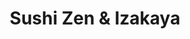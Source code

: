 ---
layout: place
title: Sushi Zen & Izakaya
permalink: /florida/sunny-isles-beach/sushi-zen-izakaya.html
stateAbbr: FL
stateName: Florida
cityName: Sunny Isles Beach
seo:
  type: restaurant
  links: http://www.sushizenizakaya.com/
place_id: ChIJqQ097eCs2YgRCI61kwalR4A
photos:
  - name: >-
      places/ChIJqQ097eCs2YgRCI61kwalR4A/photos/AeeoHcI4gwDeYfXkC23L2DSzDwRs82E5ZML890sliubt_cTojrPLlj6VuMsqOJhj5xTYCQsqoGODhK0eCZ-bEbkQ9vhGgsemb_mwSDZ0t_eenbyfQi64h1hiKH_0YbKPwQM5ReZhF_jj2UVlMSI_FZK9_VrzEWrcD4hPoSKvqB3nGZrLI8vYXVvbGs7YsVxhNL0LQdY89WYGXGzWYDusFHQLfKE_Sk6pLaah7OKtwocvBVH69bTYSv42o7tNGuYdeGO5yDxmZlxAfIcG4PJKfQZDG5FPbZ-pZ66IishnY7jthipiaqSe3_MnB2Ix_kXyTPGnOQMTutNsf1t2OM5hdW9pBaXq__Pi9WBMPq__qZS9XsM-HxQX1s1N_VsqN_iVWVDEuu3ZFxX_PJdh69WKsIwEkyoyMA7dCugaiDPhUfR6VVbt633x
    widthPx: 4032
    heightPx: 3024
    authorAttributions:
      - displayName: J C (61)
        uri: https://maps.google.com/maps/contrib/104412749952095870141
        photoUri: >-
          https://lh3.googleusercontent.com/a-/ALV-UjU9XohAZXEGA0DQrVyKCIgLJGG3eQw6OTrmTTcjv-EcWMUQ9bHW5A=s100-p-k-no-mo
    flagContentUri: >-
      https://www.google.com/local/imagery/report/?cb_client=maps_api_places.places_api&image_key=!1e10!2sCIHM0ogKEICAgICEr-iU9wE&hl=en-US
    googleMapsUri: >-
      https://www.google.com/maps/place//data=!3m4!1e2!3m2!1sCIHM0ogKEICAgICEr-iU9wE!2e10!4m2!3m1!1s0x88d9ace0ed3d0da9:0x8047a50693b58e08
  - name: >-
      places/ChIJqQ097eCs2YgRCI61kwalR4A/photos/AeeoHcL3Ru6AH-Xq4fCdv27brYGRlFUBBZOPIZ0f5Jqn8TkXVHGyPq7rrJmdj9Ew-0fxylRcQ6gu-IQASntSD3Cg8dVwpv7F8Xi7w24UvhXdn-itNnaBksi_H9Vgez4r1D2a8Jgb4H6vVJgPFdbZHKURL93twAQ1PhDcPBA9lAtP4iDyyo_TLKSh4m7hpv0Oj2Xd6t_mwY824AXL693PNZsHFv72QCDkHZUwb8rk84T0cSppp9l4aggKvUNGSfYJ9cBbRUqYPY94P_VZSrzV61yJUh1eBWzcXJKdRt6OjXYe6CA_Jw
    widthPx: 1125
    heightPx: 633
    authorAttributions:
      - displayName: Sushi Zen & Izakaya
        uri: https://maps.google.com/maps/contrib/116506255039633540017
        photoUri: >-
          https://lh3.googleusercontent.com/a-/ALV-UjWtr_RqfsEPapGM_C2kJNzIHLTdr1mJtYO8Go2MXUDHzNIth18=s100-p-k-no-mo
    flagContentUri: >-
      https://www.google.com/local/imagery/report/?cb_client=maps_api_places.places_api&image_key=!1e10!2sAF1QipOBRFzc9CsKDBZWDIWuMSRu9DwFj-q7aFzXpHu3&hl=en-US
    googleMapsUri: >-
      https://www.google.com/maps/place//data=!3m4!1e2!3m2!1sAF1QipOBRFzc9CsKDBZWDIWuMSRu9DwFj-q7aFzXpHu3!2e10!4m2!3m1!1s0x88d9ace0ed3d0da9:0x8047a50693b58e08
  - name: >-
      places/ChIJqQ097eCs2YgRCI61kwalR4A/photos/AeeoHcKVsA8_IlPeDfQGD2ffghtfFkvHqKIv0L7zDngPuoWM8yLK51eumTy5qrTtAez8IBGs--5YzOlhlI-tFURAgMQ8gygPmdp87xdWdorhzFR1H3cXk9Xdlf0e8N_V6NzCRYBMG5GBEzSQTQGjemNz2Dk5f2GWfJzGh9zHEbjEPJVesEpngA48V9OQQDoASYnxr1VzcEyhWS5eOYinir_EvdItDY9P0pQRoSmh6mHsjAQ1IS6y3p-TeYExhvf6qcTIWmP03zcBqqH1bx0YLU0B69qZ_dOME57WXv9oidg-Lo1YntmY7H66DFaQC1OSDiX1qyeksLlhlzsdFJOJNBYmZvJAa5kk6pNE_6ATjZxanleC7gcPxSU9LxDnUPGJCkpm0oM8CfT-6kyNBdJ8enJ_AFnw7TyZqK_1xLV00ukqi2N8TQ
    widthPx: 4800
    heightPx: 3600
    authorAttributions:
      - displayName: Anastasia Rosa
        uri: https://maps.google.com/maps/contrib/105893473564176051833
        photoUri: >-
          https://lh3.googleusercontent.com/a-/ALV-UjVfPTTRWfdPjE2T53cqHUt65XQVZc1yaN3gOz76oHZ1_E5x1mzF=s100-p-k-no-mo
    flagContentUri: >-
      https://www.google.com/local/imagery/report/?cb_client=maps_api_places.places_api&image_key=!1e10!2sCIHM0ogKEICAgMDQm8HxZg&hl=en-US
    googleMapsUri: >-
      https://www.google.com/maps/place//data=!3m4!1e2!3m2!1sCIHM0ogKEICAgMDQm8HxZg!2e10!4m2!3m1!1s0x88d9ace0ed3d0da9:0x8047a50693b58e08
  - name: >-
      places/ChIJqQ097eCs2YgRCI61kwalR4A/photos/AeeoHcKRz3Phld0ASbg_Q8_xetmw-CxHj4BUpkq_tkmH1POmCTqz4ZPdRlAjASTyF5WzRWDobHVC_kfnIiGx8QEmZO72LBWSnyHGZdqh5M5XY_PS9yibHXZTrkLo1ZkIX8B31RWWVFRXVIgob_cZmlYyes7R3hfjn32zPFc2QVh2Z71CeLtQhQHz5zWkkCtMZGQQg4U9fFtG2hTIVAM-22QR-v4QUGfWlDQ8yi2RkSGPICPCWxUXy7bUNFgsuwqPA_EEoCrDnKvwA-VqTuuTIsW1IBFltYZObGNoATntPdd5L6Mgm66kqDGsbvMmfIOT3q-UGLj-jK4zCjjl9be1dsa_hxEqC6GP5hZQcCTUNhGHzq2ZB5vc97ZrfQIFxHOsZnbzAkLtJXh03iRcQgEAfhfFcWCYST1WsPxyT0P0i-O2qooShw
    widthPx: 4032
    heightPx: 3024
    authorAttributions:
      - displayName: christian svensson
        uri: https://maps.google.com/maps/contrib/105078788736719548363
        photoUri: >-
          https://lh3.googleusercontent.com/a/ACg8ocLFIhnT84O4tbp6ZElyv-HIW1iYLsn0XVX-PgB3DztH340I4A=s100-p-k-no-mo
    flagContentUri: >-
      https://www.google.com/local/imagery/report/?cb_client=maps_api_places.places_api&image_key=!1e10!2sCIHM0ogKEICAgIC9vZDnXA&hl=en-US
    googleMapsUri: >-
      https://www.google.com/maps/place//data=!3m4!1e2!3m2!1sCIHM0ogKEICAgIC9vZDnXA!2e10!4m2!3m1!1s0x88d9ace0ed3d0da9:0x8047a50693b58e08
  - name: >-
      places/ChIJqQ097eCs2YgRCI61kwalR4A/photos/AeeoHcIoDz0DOKZsZ0U3yRQ6rtdhwbHCnt2cua297Y5mVsPqWSroeGw8MqzmLWwGNWzjGzs1moZiSmeg6QqwBrta6jagnx_PU-zh4pV694BHAPOyh9sK9pQWeOwPVbotpqaKbnUF-MswQxe64kHVNF8S9THGl62eZO3YAHr-eseVNyCNWSlzCe_QuXpg1MPWYrSpkpiKFYITB1TDQdpo_TFgeOvpnpo71hRjs9_ZuFnX01xZfm19W77LQdAHL1hxu3cM1tboZx16XcXTj9fhjir4ZfJP64xWBUzcF9eGUzYjUUV7HHDhCdwpG7y7BO698uAPuhoJf8_G1F2Q0_OMnPP4HRDtwuH2JEiDN056TB80lKuCckPpkP8Nc4ZPsvrkOYQMglxL2coZHoF_eD5f37alzUtzVWb_fgeACTeGr3EjXdwtdhM
    widthPx: 4032
    heightPx: 3024
    authorAttributions:
      - displayName: Victoria Pham
        uri: https://maps.google.com/maps/contrib/106214506096105181891
        photoUri: >-
          https://lh3.googleusercontent.com/a-/ALV-UjWqbPvh-aUb7w4bYRejLWWnO2WLW3r-g5OaB7M0leQk6CcM2am1=s100-p-k-no-mo
    flagContentUri: >-
      https://www.google.com/local/imagery/report/?cb_client=maps_api_places.places_api&image_key=!1e10!2sCIHM0ogKEICAgICzlvCK2wE&hl=en-US
    googleMapsUri: >-
      https://www.google.com/maps/place//data=!3m4!1e2!3m2!1sCIHM0ogKEICAgICzlvCK2wE!2e10!4m2!3m1!1s0x88d9ace0ed3d0da9:0x8047a50693b58e08
  - name: >-
      places/ChIJqQ097eCs2YgRCI61kwalR4A/photos/AeeoHcLydG8vfDma6cm_HLCxQDfnVro3ClXxRXXc-CFRo4X_vBVyaOwzSITjgnqkxpVgS-npCU1zMawuI6Bin-wDOsZoPeTVtc-wck0grLc-2MrDJarlZGhdkGb8ufrVUIL9KKjZIg0LugV6JWVDgWJfFP9d05E3bsCJoQBCUp3c3RU1q-EPBIXgZKH2u1lge4cyGSX-FrIKatVEczlOra3VGYWwmwYblKaRk2I-xIGjfmYJNbzKYWZ1G0nqXeQ4o3fKH9e9NAa8AfmwU674Hdgrn4Uv9KnrT36EDzdN_Cw7yGY5MQ
    widthPx: 3544
    heightPx: 3021
    authorAttributions:
      - displayName: Sushi Zen & Izakaya
        uri: https://maps.google.com/maps/contrib/116506255039633540017
        photoUri: >-
          https://lh3.googleusercontent.com/a-/ALV-UjWtr_RqfsEPapGM_C2kJNzIHLTdr1mJtYO8Go2MXUDHzNIth18=s100-p-k-no-mo
    flagContentUri: >-
      https://www.google.com/local/imagery/report/?cb_client=maps_api_places.places_api&image_key=!1e10!2sAF1QipP6Rvkxlg7odPul65TlU74c88odYK05viZaKylP&hl=en-US
    googleMapsUri: >-
      https://www.google.com/maps/place//data=!3m4!1e2!3m2!1sAF1QipP6Rvkxlg7odPul65TlU74c88odYK05viZaKylP!2e10!4m2!3m1!1s0x88d9ace0ed3d0da9:0x8047a50693b58e08
  - name: >-
      places/ChIJqQ097eCs2YgRCI61kwalR4A/photos/AeeoHcLvz1kxJRGW0F8NnqmCmebxXbT6dUs-RU-M8sJ4ULKWd5G_D8D46o-YBacjiTAaH6x0cZk5lWEPgR3tBj2lEuXwuMPgyynR3-hsW7l36KV6X5LkhODTD6GHs2hf8N2atEOaL_0XiWiM9TtBqLumej5bVQRNUzASpcBLizuhBay-Qd_g4TBTKHTKXSK2YU7UcSpesZ7SWqL-tyGNZPeTj-xL-JBDfTKrOUs98aeSnjtGO7h5RAbGmTgITlo7vyJ2AhF5joEayrZIKUaRnONCKujKIE3vReLIFnYQ-HMn-NsI8w
    widthPx: 3656
    heightPx: 2992
    authorAttributions:
      - displayName: Sushi Zen & Izakaya
        uri: https://maps.google.com/maps/contrib/116506255039633540017
        photoUri: >-
          https://lh3.googleusercontent.com/a-/ALV-UjWtr_RqfsEPapGM_C2kJNzIHLTdr1mJtYO8Go2MXUDHzNIth18=s100-p-k-no-mo
    flagContentUri: >-
      https://www.google.com/local/imagery/report/?cb_client=maps_api_places.places_api&image_key=!1e10!2sAF1QipNYIBcCzkL2ioUSY_jbfwGrt9nsaX_cLbjeK_Q8&hl=en-US
    googleMapsUri: >-
      https://www.google.com/maps/place//data=!3m4!1e2!3m2!1sAF1QipNYIBcCzkL2ioUSY_jbfwGrt9nsaX_cLbjeK_Q8!2e10!4m2!3m1!1s0x88d9ace0ed3d0da9:0x8047a50693b58e08
  - name: >-
      places/ChIJqQ097eCs2YgRCI61kwalR4A/photos/AeeoHcIs1R790vOuII0V71r0kVJjDbdu3FK8Q7uHvPV_1m9bbOziHP82UbeeW1u7es1CQDiM-K6B9dQ9GAPV7CPxkjAdjxjMp3iZKI90sS-XAtZbSS9t2jI7o35Omnuj0bHwoRpGeRuO4CKv39e7uuCHuMg4WBnSOk44il5_8OSk2VODFyTIgE4B5_G-WazHWQOATn9rx0-rGLJGBWotuxD210fus6ddrgqL4l72GJB3jWWNItLCwCk1SOoXPbwe2YePtNIDNTo6n62DD07N2vNaFOq6KeeRudIBWeAzPO4fgeLm1QKFkkzK7d2uAbqiG7fKG7xmYJQWlch_hm8leJgS0fPd2ppGzqvp-7WoV7SNWyzpU_CFfFFhGS2Fi6cAb5aC8xjRIcjSeGmpRTNz6EKGA-KV6p6joAO_JQAy4v9jepS-rw
    widthPx: 4032
    heightPx: 3024
    authorAttributions:
      - displayName: Judy Sun
        uri: https://maps.google.com/maps/contrib/112429995939500082515
        photoUri: >-
          https://lh3.googleusercontent.com/a-/ALV-UjUoEWD_fmSh8zHKXtpR41fSHNXJHFGEGkNkkSKOpKvt57F6o9Gc=s100-p-k-no-mo
    flagContentUri: >-
      https://www.google.com/local/imagery/report/?cb_client=maps_api_places.places_api&image_key=!1e10!2sCIHM0ogKEICAgIDpqY2WJg&hl=en-US
    googleMapsUri: >-
      https://www.google.com/maps/place//data=!3m4!1e2!3m2!1sCIHM0ogKEICAgIDpqY2WJg!2e10!4m2!3m1!1s0x88d9ace0ed3d0da9:0x8047a50693b58e08
  - name: >-
      places/ChIJqQ097eCs2YgRCI61kwalR4A/photos/AeeoHcJNO5B7CPb5JB5VrTyEC_ydZiht43P-2gvt13U-CuZJf-RNwSp9IKlFoplGrJITwjC33w6HW-MuHFj7d67vysNeSZOfkaV61rw3ewcfKc1na8GgfiDQeMV6KZwgDDF_PDmFUtC6R16fj_9Aw4Z29_xGcXpHq9iRWD5XU9RVe0yVxZtXei0q4pL1qZq-09pjSvCy3E6POg8hb3qGujWiVcYK23vilta5BMcMaC77VhZWHDB5OQnloBtOU9BiZiedlkeBXn9b3G2AF50PKU-CYU0WuTx3wyZx3EPsF5C44kYntItIerN_KbH2FDRGh26oFUqJhY7FKDQnc7X7wABRGPAIVmP5i0z6_V9B6PVd8ZEz-cQTRrAbeZKrfXE6sGJUYCMjBKBDDqGyD4z1SuQ0XPFpxxmVQ0Nr-7S3Wvm0nNwHxi2j
    widthPx: 3600
    heightPx: 4800
    authorAttributions:
      - displayName: Tatsiana Nelipovich
        uri: https://maps.google.com/maps/contrib/115143997460983250624
        photoUri: >-
          https://lh3.googleusercontent.com/a-/ALV-UjV0dAthMLW-5gM_9f26A8QZ4D5jPqiJzQCxpNRNiSVcDyjRkijL=s100-p-k-no-mo
    flagContentUri: >-
      https://www.google.com/local/imagery/report/?cb_client=maps_api_places.places_api&image_key=!1e10!2sCIHM0ogKEICAgICfjqCf-QE&hl=en-US
    googleMapsUri: >-
      https://www.google.com/maps/place//data=!3m4!1e2!3m2!1sCIHM0ogKEICAgICfjqCf-QE!2e10!4m2!3m1!1s0x88d9ace0ed3d0da9:0x8047a50693b58e08
  - name: >-
      places/ChIJqQ097eCs2YgRCI61kwalR4A/photos/AeeoHcKqyAW4C5baR2u3sK47YGx015OIQCnYr1718TwFaq68SAIeftJGEtU0v9OGD5NvMlbInfFgyZ12ZkIbo3ei9_aLj7MN7sjwsZ1ary6Djal9UQaVZNF8Rvc8-9c3a9DVS3UX20WZHOr6gBaXzGYUE9QnhoMOb8s7rl6OvWqwrzYoCqDVXiKGjgs_PX4T5rGXnjEtXKwkziRKY530a0dKhLEscS2KhZd9BTknlnNZhvGyMcZHe3uWxM6jvPHUiP2-lShmUX_15h4vq9Phm9jBrlJ2AJQkC2_KxE9sy1ueBeBKsGIop3OdsLMwlRMnEUyK6muQIFDu7QRa36t5CKmqvORjMtYN5XtQ_gUJ61w62fJ5lT52OtZ3RK-_60h7oUACgFiBz7OPkXcJusR-XYE5crnER0XL6olvAdd9tu4Y0R4Nh-E3
    widthPx: 3024
    heightPx: 4032
    authorAttributions:
      - displayName: I Stark
        uri: https://maps.google.com/maps/contrib/113338648081761686009
        photoUri: >-
          https://lh3.googleusercontent.com/a-/ALV-UjUNNgtZIg-Zth9afgYY_FL2d9Nb5F5aJlQjiFmqKyqi4OLLQCKn=s100-p-k-no-mo
    flagContentUri: >-
      https://www.google.com/local/imagery/report/?cb_client=maps_api_places.places_api&image_key=!1e10!2sCIHM0ogKEICAgIDH0IeRmAE&hl=en-US
    googleMapsUri: >-
      https://www.google.com/maps/place//data=!3m4!1e2!3m2!1sCIHM0ogKEICAgIDH0IeRmAE!2e10!4m2!3m1!1s0x88d9ace0ed3d0da9:0x8047a50693b58e08
address: 18090 Collins Ave T-23, Sunny Isles Beach, FL 33160, USA
street: 18090 Collins Ave T-23
city: Sunny Isles Beach
state: FL
zip: '33160'
country: USA
neighborhood: null
latitude: '25.943305'
longitude: '-80.122470'
accessibility_options:
  wheelchairAccessibleParking: true
  wheelchairAccessibleEntrance: true
  wheelchairAccessibleRestroom: true
  wheelchairAccessibleSeating: true
business_status: OPERATIONAL
name: Sushi Zen & Izakaya
google_maps_links:
  directionsUri: >-
    https://www.google.com/maps/dir//''/data=!4m7!4m6!1m1!4e2!1m2!1m1!1s0x88d9ace0ed3d0da9:0x8047a50693b58e08!3e0
  placeUri: https://maps.google.com/?cid=9243538207867768328
  writeAReviewUri: >-
    https://www.google.com/maps/place//data=!4m3!3m2!1s0x88d9ace0ed3d0da9:0x8047a50693b58e08!12e1
  reviewsUri: >-
    https://www.google.com/maps/place//data=!4m4!3m3!1s0x88d9ace0ed3d0da9:0x8047a50693b58e08!9m1!1b1
  photosUri: >-
    https://www.google.com/maps/place//data=!4m3!3m2!1s0x88d9ace0ed3d0da9:0x8047a50693b58e08!10e5
primary_type: Sushi Restaurant
opening_hours:
  regular: null
  current: null
secondary_opening_hours:
  regular:
    weekdayDescriptions: null
    type: null
  current:
    weekdayDescriptions: null
    type: null
phone: (305) 466-4663
price_level: null
price_range: $10 &ndash; $20
rating: '4.7'
rating_count: 0
website: http://www.sushizenizakaya.com/
description: >-
  Explore Sushi Zen in Sunny Isles Beach, FL$$$Sushi Zen & Izakaya in Sunny
  Isles Beach, FL, stands out as a popular spot for enjoying fresh Japanese
  cuisine, featuring an array of creative rolls and appetizers that highlight
  high-quality ingredients. The restaurant offers a relaxed atmosphere perfect
  for casual gatherings, with flavorful dishes like refreshing sushi selections
  and salads that blend diverse tastes to create a satisfying meal. Options for
  beer and vegetarian choices make it easy to find something that fits various
  preferences, while its convenient beachside location adds to the appeal for a
  laid-back dining outing. Whether you're seeking top-rated sushi options or
  exploring Japanese places near me, this venue delivers an enjoyable experience
  with its focus on quality and variety.
generative_summary: >-
  Explore Sushi Zen in Sunny Isles Beach, FL$$$Sushi Zen & Izakaya in Sunny
  Isles Beach, FL, stands out as a popular spot for enjoying fresh Japanese
  cuisine, featuring an array of creative rolls and appetizers that highlight
  high-quality ingredients. The restaurant offers a relaxed atmosphere perfect
  for casual gatherings, with flavorful dishes like refreshing sushi selections
  and salads that blend diverse tastes to create a satisfying meal. Options for
  beer and vegetarian choices make it easy to find something that fits various
  preferences, while its convenient beachside location adds to the appeal for a
  laid-back dining outing. Whether you're seeking top-rated sushi options or
  exploring Japanese places near me, this venue delivers an enjoyable experience
  with its focus on quality and variety.
generative_disclosure: Summarized by AI using the Grok-3-Mini model.
reviews:
  - name: >-
      places/ChIJqQ097eCs2YgRCI61kwalR4A/reviews/ChdDSUhNMG9nS0VJQ0FnSUNfMXRXdzF3RRAB
    relativePublishTimeDescription: 2 months ago
    rating: 5
    text:
      text: >-
        After yet another delayed Air Canada flight (par for the course), we
        decided to make the most of our extra time by grabbing a light meal.
        This sushi restaurant, highly rated and conveniently close to our hotel,
        seemed like the perfect spot—and it didn’t disappoint!


        From the moment we arrived, the friendly service and relaxed, clean
        atmosphere set the tone for a great dining experience.


        We started with the crab Rangoon appetizer, and Miso soup, followed by a
        refreshing Kani salad and a selection of sushi rolls: spicy tuna,
        dragon, eel jalapeño, and the Hamachi Rock and Roll. Every bite was
        fresh, flavorful, and clearly made with care. A special shoutout to the
        spice level—it had a bolder kick than we’re used to, but in the best way
        possible.


        All in all, a fantastic meal. If we’re ever in the area again, we’d
        happily return!
      languageCode: en
    originalText:
      text: >-
        After yet another delayed Air Canada flight (par for the course), we
        decided to make the most of our extra time by grabbing a light meal.
        This sushi restaurant, highly rated and conveniently close to our hotel,
        seemed like the perfect spot—and it didn’t disappoint!


        From the moment we arrived, the friendly service and relaxed, clean
        atmosphere set the tone for a great dining experience.


        We started with the crab Rangoon appetizer, and Miso soup, followed by a
        refreshing Kani salad and a selection of sushi rolls: spicy tuna,
        dragon, eel jalapeño, and the Hamachi Rock and Roll. Every bite was
        fresh, flavorful, and clearly made with care. A special shoutout to the
        spice level—it had a bolder kick than we’re used to, but in the best way
        possible.


        All in all, a fantastic meal. If we’re ever in the area again, we’d
        happily return!
      languageCode: en
    authorAttribution:
      displayName: Peter N
      uri: https://www.google.com/maps/contrib/117517943473285855656/reviews
      photoUri: >-
        https://lh3.googleusercontent.com/a-/ALV-UjUL8vQWdRmo4cy1oOPGsx1zfHENpzi8FqkO690CM-Z_Nph_3hSMxw=s128-c0x00000000-cc-rp-mo-ba5
    publishTime: '2025-01-16T00:21:39.660772Z'
    flagContentUri: >-
      https://www.google.com/local/review/rap/report?postId=ChdDSUhNMG9nS0VJQ0FnSUNfMXRXdzF3RRAB&d=17924085&t=1
    googleMapsUri: >-
      https://www.google.com/maps/reviews/data=!4m6!14m5!1m4!2m3!1sChdDSUhNMG9nS0VJQ0FnSUNfMXRXdzF3RRAB!2m1!1s0x88d9ace0ed3d0da9:0x8047a50693b58e08
  - name: >-
      places/ChIJqQ097eCs2YgRCI61kwalR4A/reviews/ChZDSUhNMG9nS0VJQ0FnTURRbThILWJ3EAE
    relativePublishTimeDescription: a month ago
    rating: 5
    text:
      text: >-
        If you’re looking for amazing sushi, this place is a must-try! Sashimi
        Mori had the freshest fish, and the Lobster Bomb Roll was absolutely
        delicious.The service is friendly and fast, and the atmosphere is great
        for a casual meal or a special night out. Highly recommend!
      languageCode: en
    originalText:
      text: >-
        If you’re looking for amazing sushi, this place is a must-try! Sashimi
        Mori had the freshest fish, and the Lobster Bomb Roll was absolutely
        delicious.The service is friendly and fast, and the atmosphere is great
        for a casual meal or a special night out. Highly recommend!
      languageCode: en
    authorAttribution:
      displayName: Anastasia Rosa
      uri: https://www.google.com/maps/contrib/105893473564176051833/reviews
      photoUri: >-
        https://lh3.googleusercontent.com/a-/ALV-UjVfPTTRWfdPjE2T53cqHUt65XQVZc1yaN3gOz76oHZ1_E5x1mzF=s128-c0x00000000-cc-rp-mo-ba4
    publishTime: '2025-03-14T13:21:52.957014Z'
    flagContentUri: >-
      https://www.google.com/local/review/rap/report?postId=ChZDSUhNMG9nS0VJQ0FnTURRbThILWJ3EAE&d=17924085&t=1
    googleMapsUri: >-
      https://www.google.com/maps/reviews/data=!4m6!14m5!1m4!2m3!1sChZDSUhNMG9nS0VJQ0FnTURRbThILWJ3EAE!2m1!1s0x88d9ace0ed3d0da9:0x8047a50693b58e08
  - name: >-
      places/ChIJqQ097eCs2YgRCI61kwalR4A/reviews/ChdDSUhNMG9nS0VJQ0FnTUN3a09TUWlnRRAB
    relativePublishTimeDescription: 4 weeks ago
    rating: 1
    text:
      text: >-
        **The Worst Tartare – Absolutely Disgusting!**


        When I visited sushi zen & izakaya , I expected to enjoy a fresh and
        high-quality tartare, but instead, I was served something that looked
        more like fish scraps. Instead of neatly diced fillet, I received a mix
        of trimmings and unknown fish parts that should never be used for this
        dish. The taste was rancid, with an unpleasant smell, as if the fish had
        been sitting out for too long. The texture was mushy, likely due to the
        poor-quality ingredients.


        It felt like the chef was trying to cut costs by using leftovers from
        the cutting board rather than proper fish fillets. Completely inedible!
        If I wanted something like this, I would have just gone to a fish market
        and asked for discarded scraps for free.


        Extremely disappointed and would not recommend this place to anyone! If
        you value your health and taste buds, stay far away from this so-called
        "delicacy."
      languageCode: en
    originalText:
      text: >-
        **The Worst Tartare – Absolutely Disgusting!**


        When I visited sushi zen & izakaya , I expected to enjoy a fresh and
        high-quality tartare, but instead, I was served something that looked
        more like fish scraps. Instead of neatly diced fillet, I received a mix
        of trimmings and unknown fish parts that should never be used for this
        dish. The taste was rancid, with an unpleasant smell, as if the fish had
        been sitting out for too long. The texture was mushy, likely due to the
        poor-quality ingredients.


        It felt like the chef was trying to cut costs by using leftovers from
        the cutting board rather than proper fish fillets. Completely inedible!
        If I wanted something like this, I would have just gone to a fish market
        and asked for discarded scraps for free.


        Extremely disappointed and would not recommend this place to anyone! If
        you value your health and taste buds, stay far away from this so-called
        "delicacy."
      languageCode: en
    authorAttribution:
      displayName: Yurii Kolomiiets
      uri: https://www.google.com/maps/contrib/100279224866742039530/reviews
      photoUri: >-
        https://lh3.googleusercontent.com/a/ACg8ocJDxqFJYRmZhZtWCPdyYvbiL3xWS4jV1iM-Zex3lyvTl9K7hQ=s128-c0x00000000-cc-rp-mo
    publishTime: '2025-03-16T01:25:47.369080Z'
    flagContentUri: >-
      https://www.google.com/local/review/rap/report?postId=ChdDSUhNMG9nS0VJQ0FnTUN3a09TUWlnRRAB&d=17924085&t=1
    googleMapsUri: >-
      https://www.google.com/maps/reviews/data=!4m6!14m5!1m4!2m3!1sChdDSUhNMG9nS0VJQ0FnTUN3a09TUWlnRRAB!2m1!1s0x88d9ace0ed3d0da9:0x8047a50693b58e08
  - name: >-
      places/ChIJqQ097eCs2YgRCI61kwalR4A/reviews/ChZDSUhNMG9nS0VJQ0FnSURmb3FfSGRREAE
    relativePublishTimeDescription: 3 months ago
    rating: 5
    text:
      text: >-
        The sushi is very fresh, tasty and with very good combos. Octopus and
        conch salads are delicious and different . Beer is at a very reasonable
        price. Mauricio our Server, was outstanding!!!
      languageCode: en
    originalText:
      text: >-
        The sushi is very fresh, tasty and with very good combos. Octopus and
        conch salads are delicious and different . Beer is at a very reasonable
        price. Mauricio our Server, was outstanding!!!
      languageCode: en
    authorAttribution:
      displayName: Gabriela yenderrozos
      uri: https://www.google.com/maps/contrib/101403199238452368584/reviews
      photoUri: >-
        https://lh3.googleusercontent.com/a/ACg8ocIbVX-MtJzf5z4visehXwNpcKi2nbg3A4OPK4vQQu6Jo0Z9VQ=s128-c0x00000000-cc-rp-mo
    publishTime: '2025-01-05T02:32:53.986074Z'
    flagContentUri: >-
      https://www.google.com/local/review/rap/report?postId=ChZDSUhNMG9nS0VJQ0FnSURmb3FfSGRREAE&d=17924085&t=1
    googleMapsUri: >-
      https://www.google.com/maps/reviews/data=!4m6!14m5!1m4!2m3!1sChZDSUhNMG9nS0VJQ0FnSURmb3FfSGRREAE!2m1!1s0x88d9ace0ed3d0da9:0x8047a50693b58e08
  - name: >-
      places/ChIJqQ097eCs2YgRCI61kwalR4A/reviews/ChZDSUhNMG9nS0VJQ0FnSUNYOUw3NWV3EAE
    relativePublishTimeDescription: 6 months ago
    rating: 5
    text:
      text: >-
        This was a great Japanese & Thai restaurant! Everything we ordered
        tasted delicious and came out quick. We ordered the trio crispy rice,
        pork & kimchi appetizer, scallop bomb, zen sushi roll, chicken pad Thai,
        & red curry chicken.

        Highly recommend the zen sushi roll & pad Thai! They were the best.

        I would come back for sure!
      languageCode: en
    originalText:
      text: >-
        This was a great Japanese & Thai restaurant! Everything we ordered
        tasted delicious and came out quick. We ordered the trio crispy rice,
        pork & kimchi appetizer, scallop bomb, zen sushi roll, chicken pad Thai,
        & red curry chicken.

        Highly recommend the zen sushi roll & pad Thai! They were the best.

        I would come back for sure!
      languageCode: en
    authorAttribution:
      displayName: Nala B
      uri: https://www.google.com/maps/contrib/103434011791854999191/reviews
      photoUri: >-
        https://lh3.googleusercontent.com/a/ACg8ocLZIb2I4pbkqtJecNdukhpfXoHBeCRcyAIeQ4fZLniAibrdSmM=s128-c0x00000000-cc-rp-mo
    publishTime: '2024-10-13T18:53:28.201955Z'
    flagContentUri: >-
      https://www.google.com/local/review/rap/report?postId=ChZDSUhNMG9nS0VJQ0FnSUNYOUw3NWV3EAE&d=17924085&t=1
    googleMapsUri: >-
      https://www.google.com/maps/reviews/data=!4m6!14m5!1m4!2m3!1sChZDSUhNMG9nS0VJQ0FnSUNYOUw3NWV3EAE!2m1!1s0x88d9ace0ed3d0da9:0x8047a50693b58e08
review_summary: >-
  Insights from Recent Feedback$$$Folks raving about Sushi Zen often highlight
  the super fresh and tasty sushi rolls, along with quick and friendly service
  that makes for a relaxed vibe during meals. Many appreciate the affordable
  beer and unique salads that add a fun twist to the experience, making it a
  solid pick for groups or casual solo visits. While one comment pointed out an
  occasional inconsistency with certain dishes, the overall consensus leans
  positive, with diners loving the flavorful combos and reasonable prices. If
  you're hunting for the best sushi near me, this spot generally delivers a
  welcoming feel that's worth trying for a satisfying bite. All in all, it's a
  go-to choice for those craving reliable Japanese flavors without the fuss.
review_disclosure: Summarized by AI using the Grok-3-Mini model.
parking_options:
  freeParkingLot: true
payment_options:
  acceptsCreditCards: true
  acceptsDebitCards: true
  acceptsCashOnly: false
  acceptsNfc: true
allow_dogs: null
curbside_pickup: null
delivery: true
dine_in: true
good_for_children: true
good_for_groups: true
good_for_sports: null
live_music: false
menu_for_children: null
outdoor_seating: true
reservable: true
restroom: true
serves_beer: true
serves_breakfast: null
serves_brunch: false
serves_cocktails: null
serves_coffee: null
serves_dinner: true
serves_dessert: true
serves_lunch: true
serves_vegetarian_food: true
serves_wine: true
takeout: true
update_category: pro
places_description: null

---